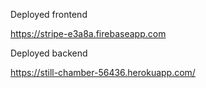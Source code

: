 Deployed frontend

https://stripe-e3a8a.firebaseapp.com

Deployed backend

https://still-chamber-56436.herokuapp.com/
